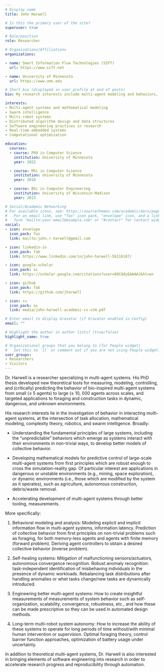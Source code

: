 ```yaml
---
# Display name
title: John Harwell

# Is this the primary user of the site?
superuser: true

# Role/position
role: Researcher

# Organizations/Affiliations
organizations:

- name: Smart Information Flow Technologies (SIFT)
  url: https://www.sift.net

- name: University of Minnesota
  url: https://www.umn.edu

# Short bio (displayed in user profile at end of posts)
bio: My research interests include multi-agent modeling and behaviors, swarm intelligence, bio-inspired algorithms and multi-robot systems, and computational optimization.

interests:
- Multi-agent systems and mathematical modeling
- Swarm intelligence
- Multi-robot systems
- Distributed algorithm design and data structures
- Software engineering practices in research
- Real-time embedded systems
- Computational optimization

education:
  courses:
  - course: PhD in Computer Science
    institution: University of Minnesota
    year: 2022

  - course: MSc in Computer Science
    institution: University of Minnesota
    year: 2018

  - course: BSc in Computer Engineering
    institution: University of Wisconsin-Madison
    year: 2013

# Social/Academic Networking
# For available icons, see: https://sourcethemes.com/academic/docs/page-builder/#icons
#   For an email link, use "fas" icon pack, "envelope" icon, and a link in the
#   form "mailto:your-email@example.com" or "#contact" for contact widget.
social:
- icon: envelope
  icon_pack: fas
  link: mailto:john.r.harwell@gmail.com

- icon: linkedin-in
  icon_pack: fab
  link: https://www.linkedin.com/in/john-harwell-5b116187/

- icon: google-scholar
  icon_pack: ai
  link: https://scholar.google.com/citations?user=60CQdyEAAAAJ&hl=en

- icon: github
  icon_pack: fab
  link: https://github.com/jharwell

- icon: cv
  icon_pack: ai
  link: media/john-harwell-academic-cv-v34.pdf

# Enter email to display Gravatar (if Gravatar enabled in Config)
email: ""

# Highlight the author in author lists? (true/false)
highlight_name: true

# Organizational groups that you belong to (for People widget)
#   Set this to `[]` or comment out if you are not using People widget.
user_groups:
- Researchers
- Visitors
---
```


Dr. Harwell is a researcher specializing in multi-agent systems. His PhD thesis
developed new theoretical tools for measuring, modeling, controlling, and
(critically) predicting the behavior of bio-inspired multi-agent systems from
small (≤ 5 agents) to large (≥ 10, 000 agents across scales, and targeted
applications to foraging and construction tasks in dynamic, dangerous, and
unknown environments.

His research interests lie in the investigation of behavior in interacting
multi-agent systems, at the intersection of task allocation, mathematical
modeling, complexity theory, robotics, and swarm intelligence. Broadly:

- Understanding the fundamental principles of large systems, including the
  “unpredictable” behaviors which emerge as systems interact with their
  environments in non-trivial ways, to develop better models of collective
  behavior.

- Developing mathematical models for predictive control of large-scale
  multi-agent systems from first principles which are robust enough to cross the
  simulation-reality gap. Of particular interest are applications in dangerous
  or unstable environments (e.g., mining, space exploration), or dynamic
  environments (i.e., those which are modified by the system as it operates),
  such as agriculture, autonomous construction, debris/waste removal.

- Accelerating development of multi-agent systems through better tooling,
  measurements.

More specifically:

1. Behavioral modeling and analysis: Modeling explicit and implicit information
   flow in multi-agent systems, information latency. Prediction of collective
   behavior from first principles on non-trivial problems such as foraging, for
   both memory-less agents and agents with finite memory (forward
   problem). Deriving agent controllers to obtain a desired collective behavior
   (inverse problem).

2. Self-healing systems: Mitigation of malfunctioning sensors/actuators,
   autonomous convergence recognition. Robust anomaly recognition:
   task-independent identification of misbehaving individuals in the presence of
   dynamic workloads. Rebalancing task distributions after handling anomalies or
   whet tasks change/new tasks are dynamically introduced.

3. Engineering better multi-agent systems: How to create insightful measurements
   of measurements of system behavior such as self-organization, scalability,
   convergence, robustness, etc., and how these can be made prescriptive so they
   can be used in automated design methods.

4. Long-term multi-robot system autonomy: How to increase the ability of these
   systems to operate for long periods of time without/with minimal human
   intervention or supervision. Optimal foraging theory, control barrier
   function approaches, optimization of battery usage under uncertainty.

In addition to theoretical multi-agent systems, Dr. Harwell is also interested
in bringing elements of software engineering into research in order to
accelerate research progress and reproducibility through automation.
